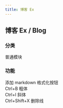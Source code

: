 ```yaml
---
title: 博客 Ex
---
```


## 博客 Ex / Blog

### 分类

普通模块

### 功能

添加 markdown 格式化按钮  
Ctrl+B 粗体  
Ctrl+I 斜体  
Ctrl+Shift+X 删除线

